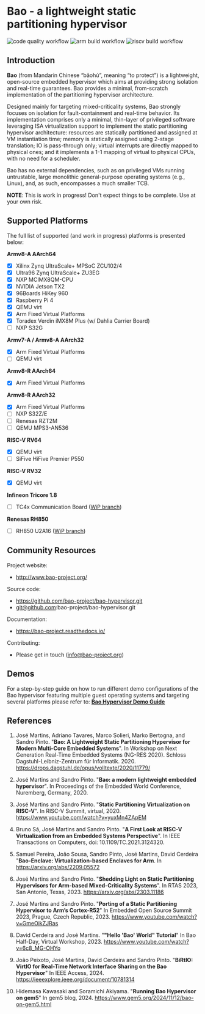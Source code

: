 # Bao - a lightweight static partitioning hypervisor

![code quality workflow](https://github.com/bao-project/bao-hypervisor/actions/workflows/code-quality.yaml/badge.svg)
![arm build workflow](https://github.com/bao-project/bao-hypervisor/actions/workflows/build-arm.yaml/badge.svg)
![riscv build workflow](https://github.com/bao-project/bao-hypervisor/actions/workflows/build-riscv.yaml/badge.svg)

Introduction
------------

**Bao** (from Mandarin Chinese “bǎohù”, meaning “to protect”) is a lightweight,
open-source embedded hypervisor which aims at providing strong isolation and
real-time guarantees. Bao provides a minimal, from-scratch implementation of
the partitioning hypervisor architecture.

Designed mainly for targeting mixed-criticality systems, Bao strongly focuses
on isolation for fault-containment and real-time behavior. Its implementation
comprises only a minimal, thin-layer of privileged software leveraging ISA
virtualization support to implement the static partitioning hypervisor architecture:
resources are statically partitioned and assigned at VM instantiation time;
memory is statically assigned using 2-stage translation; IO is pass-through only;
virtual interrupts are directly mapped to physical ones; and it implements a 1-1
mapping of virtual to physical CPUs, with no need for a scheduler.

Bao has no external dependencies, such as on privileged VMs running untrustable,
large monolithic general-purpose operating systems (e.g., Linux), and, as such,
encompasses a much smaller TCB.

**NOTE**: This is work in progress! Don't expect things to be complete.
Use at your own risk.


Supported Platforms
-------------------

The full list of supported (and work in progress)
platforms is presented below:

**Armv8-A AArch64**
- [x] Xilinx Zynq UltraScale+ MPSoC ZCU102/4
- [x] Ultra96 Zynq UltraScale+ ZU3EG
- [x] NXP MCIMX8QM-CPU
- [x] NVIDIA Jetson TX2
- [x] 96Boards HiKey 960
- [x] Raspberry Pi 4
- [x] QEMU virt
- [x] Arm Fixed Virtual Platforms
- [x] Toradex Verdin iMX8M Plus (w/ Dahlia Carrier Board)
- [ ] NXP S32G

**Armv7-A / Armv8-A AArch32**
- [x] Arm Fixed Virtual Platforms
- [ ] QEMU virt

**Armv8-R AArch64**
- [x] Arm Fixed Virtual Platforms

**Armv8-R AArch32**
- [x] Arm Fixed Virtual Platforms
- [ ] NXP S32Z/E
- [ ] Renesas RZT2M
- [ ] QEMU MPS3-AN536

**RISC-V RV64**
- [x] QEMU virt
- [ ] SiFive HiFive Premier P550

**RISC-V RV32**
- [x] QEMU virt

**Infineon Tricore 1.8**
- [ ] TC4x Communication Board  ([WiP branch](https://github.com/bao-project/bao-hypervisor/tree/feat/tricore))

**Renesas RH850**
- [ ] RH850 U2A16 ([WiP branch](https://github.com/bao-project/bao-hypervisor/tree/wip/rh850-u2a16))


Community Resources
-------------------

Project website:

 - http://www.bao-project.org/

Source code:

 - https://github.com/bao-project/bao-hypervisor.git
 - git@github.com:bao-project/bao-hypervisor.git

 Documentation:

 - https://bao-project.readthedocs.io/

 Contributing:

 - Please get in touch (info@bao-project.org)



Demos
------------

For a step-by-step guide on how to run different demo configurations
of the Bao hypervisor featuring multiple guest operating systems and
targeting several platforms please refer to:
[**Bao Hypervisor Demo Guide**](https://github.com/bao-project/bao-demos)



References
------------

1. José Martins, Adriano Tavares, Marco Solieri, Marko Bertogna, and Sandro Pinto.
"**Bao: A Lightweight Static Partitioning Hypervisor for Modern Multi-Core Embedded
Systems**". In Workshop on Next Generation Real-Time Embedded Systems (NG-RES 2020).
Schloss Dagstuhl-Leibniz-Zentrum für Informatik. 2020.
https://drops.dagstuhl.de/opus/volltexte/2020/11779/

2. José Martins and Sandro Pinto. "**Bao: a modern lightweight embedded hypervisor**".
In Proceedings of the Embedded World Conference, Nuremberg, Germany, 2020.

3. José Martins and Sandro Pinto. "**Static Partitioning Virtualization on RISC-V**".
In RISC-V Summit, virtual, 2020. https://www.youtube.com/watch?v=yuxMn4ZApEM

4. Bruno Sá, José Martins and Sandro Pinto. "**A First Look at RISC-V Virtualization from an Embedded Systems Perspective**".
In IEEE Transactions on Computers, doi: 10.1109/TC.2021.3124320.

5. Samuel Pereira, João Sousa, Sandro Pinto, José Martins, David Cerdeira "**Bao-Enclave: Virtualization-based Enclaves for Arm**.
In https://arxiv.org/abs/2209.05572

6. José Martins and Sandro Pinto. "**Shedding Light on Static Partitioning Hypervisors for Arm-based Mixed-Criticality Systems**".
In RTAS 2023, San Antonio, Texas, 2023. https://arxiv.org/abs/2303.11186

7. José Martins and Sandro Pinto. "**Porting of a Static Partitioning Hypervisor to Arm’s Cortex-R52**"
In Embedded Open Source Summit 2023, Prague, Czech Republic, 2023. https://www.youtube.com/watch?v=GmeOikZJRas

8. David Cerdeira and José Martins. "**"Hello 'Bao' World" Tutorial**"
In Bao Half-Day, Virtual Workshop, 2023. https://www.youtube.com/watch?v=6c8_MG-OHYo

9. João Peixoto, José Martins, David Cerdeira and Sandro Pinto. "**BiRtIO: VirtIO for Real-Time Network Interface Sharing on the Bao Hypervisor**"
In IEEE Access, 2024. https://ieeexplore.ieee.org/document/10781314

10. Hidemasa Kawasaki and Soramichi Akiyama. "**Running Bao Hypervisor on gem5**"
In gem5 blog, 2024. https://www.gem5.org/2024/11/12/bao-on-gem5.html
